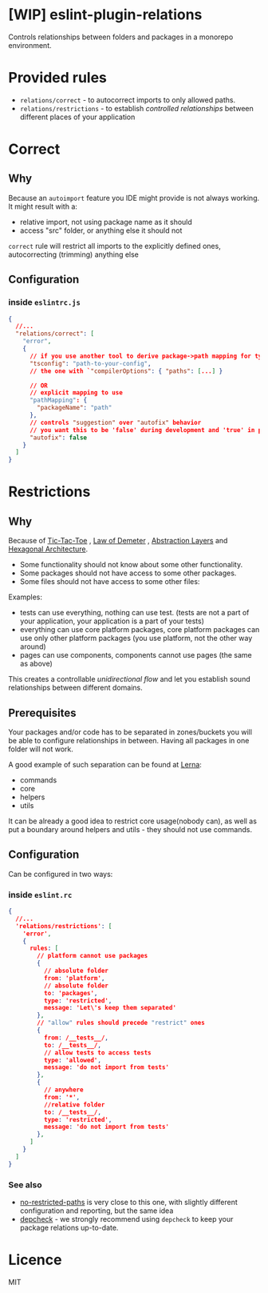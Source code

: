 # [WIP] eslint-plugin-relations

Controls relationships between folders and packages in a monorepo environment.

# Provided rules

- `relations/correct` - to autocorrect imports to only allowed paths.
- `relations/restrictions` - to establish _controlled relationships_ between different places of your application

# Correct

## Why

Because an `autoimport` feature you IDE might provide is not always working. It might result with a:

- relative import, not using package name as it should
- access "src" folder, or anything else it should not

`correct` rule will restrict all imports to the explicitly defined ones, autocorrecting (trimming) anything else

## Configuration

### inside `eslintrc.js`

```json
{
  //...
  "relations/correct": [
    "error",
    {
      // if you use another tool to derive package->path mapping for typescript
      "tsconfig": "path-to-your-config",
      // the one with `"compilerOptions": { "paths": [...] }

      // OR
      // explicit mapping to use
      "pathMapping": {
        "packageName": "path"
      },
      // controls "suggestion" over "autofix" behavior
      // you want this to be 'false' during development and 'true' in precommit
      "autofix": false
    }
  ]
}
```

# Restrictions

## Why

Because of [Tic-Tac-Toe](https://en.wikipedia.org/wiki/Tic-tac-toe)
, [Law of Demeter](https://en.wikipedia.org/wiki/Law_of_Demeter)
, [Abstraction Layers](https://en.wikipedia.org/wiki/Abstraction_layer)
and [Hexagonal Architecture](https://en.wikipedia.org/wiki/Multitier_architecture).

- Some functionality should not know about some other functionality.
- Some packages should not have access to some other packages.
- Some files should not have access to some other files:

Examples:

- tests can use everything, nothing can use test. (tests are not a part of your application, your application is a part
  of your tests)
- everything can use core platform packages, core platform packages can use only other platform packages (you use
  platform, not the other way around)
- pages can use components, components cannot use pages (the same as above)

This creates a controllable _unidirectional flow_ and let you establish sound relationships between different domains.

## Prerequisites

Your packages and/or code has to be separated in zones/buckets you will be able to configure relationships in between.
Having all packages in one folder will not work.

A good example of such separation can be found at [Lerna](https://github.com/lerna/lerna):

- commands
- core
- helpers
- utils

It can be already a good idea to restrict core usage(nobody can), as well as put a boundary around helpers and utils -
they should not use commands.

## Configuration

Can be configured in two ways:

### inside `eslint.rc`

```json
{
  //...
  'relations/restrictions': [
    'error',
    {
      rules: [
        // platform cannot use packages
        {
          // absolute folder
          from: 'platform',
          // absolute folder
          to: 'packages',
          type: 'restricted',
          message: 'Let\'s keep them separated'
        },
        // "allow" rules should precede "restrict" ones
        {
          from: /__tests__/,
          to: /__tests__/,
          // allow tests to access tests
          type: 'allowed',
          message: 'do not import from tests'
        },
        {
          // anywhere
          from: '*',
          //relative folder
          to: /__tests__/,
          type: 'restricted',
          message: 'do not import from tests'
        },
      ]
    }
  ]
}
```

### See also

- [no-restricted-paths](https://github.com/benmosher/eslint-plugin-import/blob/master/docs/rules/no-restricted-paths.md)
  is very close to this one, with slightly different configuration and reporting, but the same idea
- [depcheck](https://github.com/depcheck/depcheck) - we strongly recommend using `depcheck` to keep your package
  relations up-to-date.

# Licence

MIT
